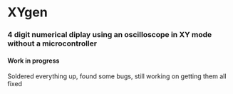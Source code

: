 # XYgen
### 4 digit numerical diplay using an oscilloscope in XY mode without a microcontroller

#### Work in progress
Soldered everything up, found some bugs, still working on getting them all fixed
